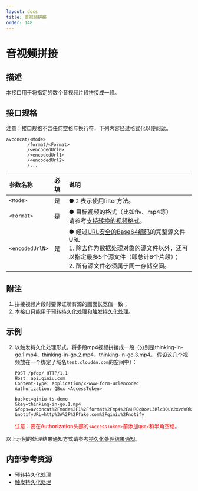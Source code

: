```yaml
---
layout: docs
title: 音视频拼接
order: 148
---
```


<a id="avconcat"></a>
# 音视频拼接

<a id="avconcat-description"></a>
## 描述

本接口用于将指定的数个音视频片段拼接成一段。

<a id="avconcat-specification"></a>
## 接口规格

注意：接口规格不含任何空格与换行符，下列内容经过格式化以便阅读。  

```
avconcat/<Mode>
        /format/<Format>
        /<encodedUrl0>
        /<encodedUrl1>
        /<encodedUrl2>
        /...
```

参数名称                | 必填 | 说明
:---------------------- | :--- | :---------------------------------------------------------------
`<Mode>`                | 是   | ● `2` 表示使用filter方法。
`<Format>`              | 是   | ● 目标视频的格式（比如flv、mp4等）<br>请参考[支持转换的视频格式](http://ffmpeg.org/general.html#File-Formats)。
`<encodedUrlN>`         | 是   | ● 经过[URL安全的Base64编码][urlsafeBase64Href]的完整源文件URL<br>1. 除去作为数据处理对象的源文件以外，还可以指定最多5个源文件（即总计6个片段）；<br>2. 所有源文件必须属于同一存储空间。

<a id="avconcat-remarks"></a>
## 附注

1. 拼接视频片段时要保证所有源的画面长宽值一致；
2. 本接口只能用于[预转持久化处理][persistentOpsHref]和[触发持久化处理][pfopHref]。

<a id="avconcat-samples"></a>
## 示例

2. 以触发持久化处理形式，将多段mp4视频拼接成一段（分别是thinking-in-go.1.mp4、thinking-in-go.2.mp4、thinking-in-go.3.mp4。 假设这几个视频放在一个绑定了域名`test.clouddn.com`的空间中）：  

	```
    POST /pfop/ HTTP/1.1
    Host: api.qiniu.com
    Content-Type: application/x-www-form-urlencoded
    Authorization: QBox <AccessToken>

    bucket=qiniu-ts-demo
    &key=thinking-in-go.1.mp4
    &fops=avconcat%2Fmode%2F1%2Fformat%2Fmp4%2FaHR0cDovL3Rlc3QuY2xvdWRkbi5jb20vdGhpbmtpbmctaW4tZ28uMi5tcDQ%3D%2FaHR0cDovL3Rlc3QuY2xvdWRkbi5jb20vdGhpbmtpbmctaW4tZ28uMy5tcDQ%3D
    &notifyURL=http%3A%2F%2Ffake.com%2Fqiniu%2Fnotify
	```

	<span style="color: red;">注意：要在Authorization头部的`<AccessToken>`前添加`QBox`和半角空格。</span>

以上示例的处理结果通知方式请参考[持久化处理结果通知][pfopNotificationHref]。  

<a id="avconcat-internal-resources"></a>
## 内部参考资源

- [预转持久化处理][persistentOpsHref]
- [触发持久化处理][pfopHref]

[persistentOpsHref]: http://developer.qiniu.com/docs/v6/api/reference/security/put-policy.html#put-policy-persistent-ops "预转持久化处理"
[pfopHref]:          http://developer.qiniu.com/docs/v6/api/reference/fop/pfop/pfop.html                                        "触发持久化处理"
[pfopNotificationHref]: http://developer.qiniu.com/docs/v6/api/reference/fop/pfop/pfop.html#pfop-notification                   "持久化处理结果通知"

[urlsafeBase64Href]: http://developer.qiniu.com/docs/v6/api/overview/appendix.html#urlsafe-base64 "URL安全的Base64编码"
